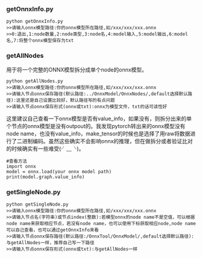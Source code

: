 ### getOnnxInfo.py  
```
python getOnnxInfo.py
>>请输入onnx模型路径:你的onnx模型所在路径,如/xxx/xxx/xxx.onnx
>>0:退出,1:node数量,2:node类型,3:node名,4:model输入,5:model输出,6:model名,7:将整个onnx模型保存为txt
```

### getAllNodes  
用于将一个完整的ONNX模型拆分成单个node的onnx模型。
```
python getAllNodes.py
>>请输入onnx模型路径:你的onnx模型所在路径,如/xxx/xxx/xxx.onnx
>>请输入节点onnx保存路径(默认路径:../OnnxModel/OnnxNodes/,default选择默认路径):这里还是自己设置比较好，默认路径写的有点问题
>>请输入节点onnx保存形式(onnx或txt):onnx为模型文件，txt的话可读性好
```
这里建议自己查看一下onnx模型是否有value_info，如果没有，则拆分出来的单个节点的onnx模型是没有outpout的。我发现pytorch转出来的onnx模型没有node name，也没有value_info，make_tensor的时候也是选择了用raw将数据进行了二进制编码。虽然这些确实不会影响onnx的推理，但在做拆分或者验证比对的时候确实有一些难受(╯﹏╰)。  

```
#查看方法
import onnx
model = onnx.load(your onnx model path)
print(model.graph.value_info)
```
### getSingleNode.py  
```
python getSingleNode.py
>>请输入onnx模型路径:你的onnx模型所在路径,如/xxx/xxx/xxx.onnx
>>请输入节点名(字符串)或节点index(整数):若模型onnx的node name不是空值，可以根据node name来获取相应节点，若没有node name，也可以使用下标获取相应node,node name可以自己查看，也可以通过getOnnxInfo来看
>>请输入节点onnx保存路径(默认路径:/OnnxTool/OnnxModel/,default选择默认路径):与getAllNodes一样，推荐自己写一下路径
>>请输入节点onnx保存形式(onnx或txt):与getAllNodes一样
```
